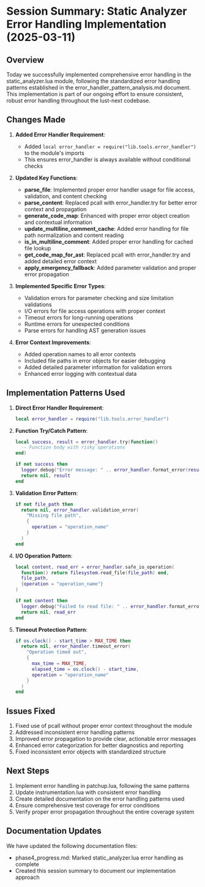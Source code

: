 # Session Summary: Static Analyzer Error Handling Implementation (2025-03-11)

## Overview

Today we successfully implemented comprehensive error handling in the static_analyzer.lua module, following the standardized error handling patterns established in the error_handler_pattern_analysis.md document. This implementation is part of our ongoing effort to ensure consistent, robust error handling throughout the lust-next codebase.

## Changes Made

1. **Added Error Handler Requirement**:
   - Added `local error_handler = require("lib.tools.error_handler")` to the module's imports
   - This ensures error_handler is always available without conditional checks

2. **Updated Key Functions**:
   - **parse_file**: Implemented proper error handler usage for file access, validation, and content checking
   - **parse_content**: Replaced pcall with error_handler.try for better error context and propagation
   - **generate_code_map**: Enhanced with proper error object creation and contextual information
   - **update_multiline_comment_cache**: Added error handling for file path normalization and content reading
   - **is_in_multiline_comment**: Added proper error handling for cached file lookup
   - **get_code_map_for_ast**: Replaced pcall with error_handler.try and added detailed error context
   - **apply_emergency_fallback**: Added parameter validation and proper error propagation

3. **Implemented Specific Error Types**:
   - Validation errors for parameter checking and size limitation validations
   - I/O errors for file access operations with proper context
   - Timeout errors for long-running operations
   - Runtime errors for unexpected conditions
   - Parse errors for handling AST generation issues

4. **Error Context Improvements**:
   - Added operation names to all error contexts
   - Included file paths in error objects for easier debugging
   - Added detailed parameter information for validation errors
   - Enhanced error logging with contextual data

## Implementation Patterns Used

1. **Direct Error Handler Requirement**:
   ```lua
   local error_handler = require("lib.tools.error_handler")
   ```

2. **Function Try/Catch Pattern**:
   ```lua
   local success, result = error_handler.try(function()
     -- Function body with risky operations
   end)
   
   if not success then
     logger.debug("Error message: " .. error_handler.format_error(result))
     return nil, result
   end
   ```

3. **Validation Error Pattern**:
   ```lua
   if not file_path then
     return nil, error_handler.validation_error(
       "Missing file path",
       {
         operation = "operation_name"
       }
     )
   end
   ```

4. **I/O Operation Pattern**:
   ```lua
   local content, read_err = error_handler.safe_io_operation(
     function() return filesystem.read_file(file_path) end,
     file_path,
     {operation = "operation_name"}
   )
   
   if not content then
     logger.debug("Failed to read file: " .. error_handler.format_error(read_err))
     return nil, read_err
   end
   ```

5. **Timeout Protection Pattern**:
   ```lua
   if os.clock() - start_time > MAX_TIME then
     return nil, error_handler.timeout_error(
       "Operation timed out",
       {
         max_time = MAX_TIME,
         elapsed_time = os.clock() - start_time,
         operation = "operation_name"
       }
     )
   end
   ```

## Issues Fixed

1. Fixed use of pcall without proper error context throughout the module
2. Addressed inconsistent error handling patterns
3. Improved error propagation to provide clear, actionable error messages
4. Enhanced error categorization for better diagnostics and reporting
5. Fixed inconsistent error objects with standardized structure

## Next Steps

1. Implement error handling in patchup.lua, following the same patterns
2. Update instrumentation.lua with consistent error handling
3. Create detailed documentation on the error handling patterns used
4. Ensure comprehensive test coverage for error conditions
5. Verify proper error propagation throughout the entire coverage system

## Documentation Updates

We have updated the following documentation files:
- phase4_progress.md: Marked static_analyzer.lua error handling as complete
- Created this session summary to document our implementation approach
